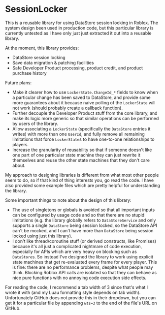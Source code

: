 # SessionLocker

This is a reusable library for using DataStore session locking in Roblox. The system design been used in production code, but this particular library is currently untested as I have only just just extracted it out into a reusable library.

At the moment, this library provides:
- DataStore session locking
- Save data migration & patching facilities
- Safe Developer Product processing, product credit, and product purchase history

Future plans:
- Make it clearer how to use `LockerState.ChangeId_*` fields to know when a particular change has been saved to DataStore, and provide some more guarantees about it because naive polling of the `LockerState` will not work (should probably create a callback function).
- Further decouple the Developer Product stuff from the core library, and make its logic more generic so that similar operations can be performed by users of the library.
- Allow associating a `LockerState` (specifically the `DataStore` entries it writes) with more than one `UserId`, and fully remove all remaining limitations that force `LockerState`s to have one-to-one relationships to players.
- Increase the granularity of reusability so that if someone doesn't like one part of one particular state machine they can just rewrite it themselves and reuse the other state machines that they don't care about.

My approach to designing libraries is different from what most other people seem to do, so if that kind of thing interests you, go read the code. I have also provided some example files which are pretty helpful for understanding the library.

Some important things to note about the design of this library:
- The use of singletons or globals is avoided so that all important inputs can be configured by usage code and so that there are no stupid limitations (e.g. the library globally refers to `DataStoreService` and only supports a single `DataStore` being session locked, so the DataStore API can't be mocked, and I can't have more than `DataStore` being session locked using just this library).
- I don't like thread/coroutine stuff (or derived constructs, like Promises) because it's all just a complicated nightmare of code execution, especially for APIs which are very heavy on blocking such as `DataStore`s. So instead I've designed the library to work using explicit state machines that get re-evaluated every frame for every player. This is fine: there are no performance problems, despite what people may think. Blocking Roblox API calls are isolated so that they can behave as nice pure functions with no annoying code execution side effects.

For reading the code, I recommend a tab width of 3 since that's what I wrote it with (and my Luau formatting style depends on tab width). Unfortunately GitHub does not provide this in their dropdown, but you can get it for a particular file by appending `&ts=3` to the end of the file's URL on GitHub.
